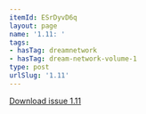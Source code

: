 ```yaml
---
itemId: ESrDyvD6q
layout: page
name: '1.11: '
tags:
- hasTag: dreamnetwork
- hasTag: dream-network-volume-1
type: post
urlSlug: '1.11'
---
```

<a href="files/pdfs/Volume_1/1.11_Dream_Network_Bulletin_Vol.1_No_11.pdf" download="">Download issue 1.11</a>